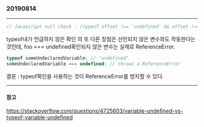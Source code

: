 ### 20190814
---

```javascript
// Javascript null check : (typeof offset !== 'undefined' && offset !== null)
```

typeof내가 언급하지 않은 확인 의 또 다른 장점은 선언되지 않은 변수와도 작동한다는 것인데, foo === undefined확인되지 않은 변수는 실제로 ReferenceError.

```javascript
typeof someUndeclaredVariable; // "undefined"
someUndeclaredVariable === undefined; // throws a ReferenceError
```

결론 : typeof확인을 사용하는 것이 ReferenceError를 방지할 수 있다.

---
#### 참고

https://stackoverflow.com/questions/4725603/variable-undefined-vs-typeof-variable-undefined
